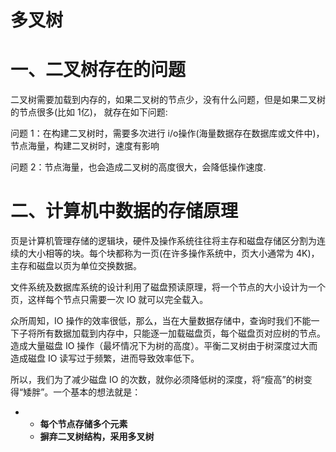 # **多叉树**

# **一、二叉树存在的问题**

二叉树需要加载到内存的，如果二叉树的节点少，没有什么问题，但是如果二叉树的节点很多(比如 1亿)， 就存在如下问题:

 

问题 1：在构建二叉树时，需要多次进行 i/o操作(海量数据存在数据库或文件中)，节点海量，构建二叉树时，速度有影响

 

问题 2：节点海量，也会造成二叉树的高度很大，会降低操作速度.

 

# **二、计算机中数据的存储原理**

页是计算机管理存储的逻辑块，硬件及操作系统往往将主存和磁盘存储区分割为连续的大小相等的块。每个块都称为一页(在许多操作系统中，页大小通常为 4K)，主存和磁盘以页为单位交换数据。

文件系统及数据库系统的设计利用了磁盘预读原理，将一个节点的大小设计为一个页，这样每个节点只需要一次 IO 就可以完全载入。

众所周知，IO 操作的效率很低，那么，当在大量数据存储中，查询时我们不能一下子将所有数据加载到内存中，只能逐一加载磁盘页，每个磁盘页对应树的节点。造成大量磁盘 IO 操作（最坏情况下为树的高度）。平衡二叉树由于树深度过大而造成磁盘 IO 读写过于频繁，进而导致效率低下。

所以，我们为了减少磁盘 IO 的次数，就你必须降低树的深度，将“瘦高”的树变得“矮胖”。一个基本的想法就是：

- - **每个节点存储多个元素**
  - **摒弃二叉树结构，采用多叉树**